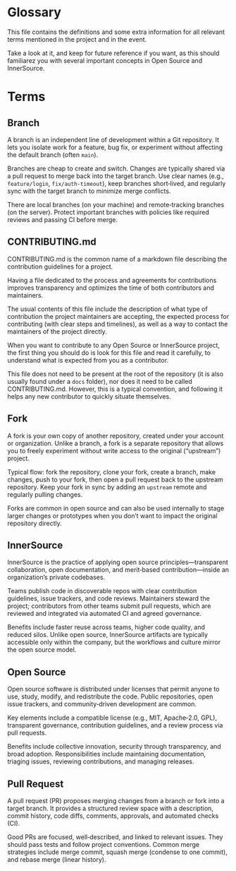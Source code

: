 # Glossary

This file contains the definitions and some extra information for all relevant terms mentioned in the project and in the event.

Take a look at it, and keep for future reference if you want, as this should familiarez you with several important concepts in Open Source and InnerSource.

# Terms

## Branch

A branch is an independent line of development within a Git repository. It lets you isolate work for a feature, bug fix, or experiment without affecting the default branch (often `main`).

Branches are cheap to create and switch. Changes are typically shared via a pull request to merge back into the target branch. Use clear names (e.g., `feature/login`, `fix/auth-timeout`), keep branches short‑lived, and regularly sync with the target branch to minimize merge conflicts.

There are local branches (on your machine) and remote‑tracking branches (on the server). Protect important branches with policies like required reviews and passing CI before merge.

## CONTRIBUTING.md

CONTRIBUTING.md is the common name of a markdown file describing the contribution guidelines for a project.

Having a file dedicated to the process and agreements for contributions improves transparency and optimizes the time of both contributors and maintainers.

The usual contents of this file include the description of what type of contribution the project maintainers are accepting, the expected process for contributing (with clear steps and timelines), as well as a way to contact the maintainers of the project directly.

When you want to contribute to any Open Source or InnerSource project, the first thing you should do is look for this file and read it carefully, to understand what is expected from you as a contributor.

This file does not need to be present at the root of the repository (it is also usually found under a `docs` folder), nor does it need to be called CONTRIBUTING.md. However, this is a typical convention, and following it helps any new contributor to quickly situate themselves.

## Fork

A fork is your own copy of another repository, created under your account or organization. Unlike a branch, a fork is a separate repository that allows you to freely experiment without write access to the original (“upstream”) project.

Typical flow: fork the repository, clone your fork, create a branch, make changes, push to your fork, then open a pull request back to the upstream repository. Keep your fork in sync by adding an `upstream` remote and regularly pulling changes.

Forks are common in open source and can also be used internally to stage larger changes or prototypes when you don’t want to impact the original repository directly.

## InnerSource

InnerSource is the practice of applying open source principles—transparent collaboration, open documentation, and merit‑based contribution—inside an organization’s private codebases.

Teams publish code in discoverable repos with clear contribution guidelines, issue trackers, and code reviews. Maintainers steward the project; contributors from other teams submit pull requests, which are reviewed and integrated via automated CI and agreed governance.

Benefits include faster reuse across teams, higher code quality, and reduced silos. Unlike open source, InnerSource artifacts are typically accessible only within the company, but the workflows and culture mirror the open source model.

## Open Source

Open source software is distributed under licenses that permit anyone to use, study, modify, and redistribute the code. Public repositories, open issue trackers, and community‑driven development are common.

Key elements include a compatible license (e.g., MIT, Apache‑2.0, GPL), transparent governance, contribution guidelines, and a review process via pull requests. 

Benefits include collective innovation, security through transparency, and broad adoption. Responsibilities include maintaining documentation, triaging issues, reviewing contributions, and managing releases.

## Pull Request

A pull request (PR) proposes merging changes from a branch or fork into a target branch. It provides a structured review space with a description, commit history, code diffs, comments, approvals, and automated checks (CI).

Good PRs are focused, well‑described, and linked to relevant issues. They should pass tests and follow project conventions. Common merge strategies include merge commit, squash merge (condense to one commit), and rebase merge (linear history).

